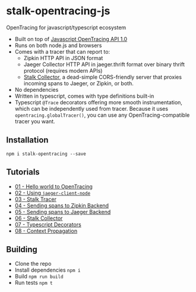 # stalk-opentracing-js

OpenTracing for javascript/typescript ecosystem
- Built on top of [Javascript OpenTracing API 1.0](https://github.com/opentracing/opentracing-javascript/)
- Runs on both node.js and browsers
- Comes with a tracer that can report to:
    - Zipkin HTTP API in JSON format
    - Jaeger Collector HTTP API in jaeger.thrift format over binary thrift protocol (requires modern APIs)
    - [Stalk Collector](https://github.com/dgurkaynak/stalk-collector), a dead-simple CORS-friendly server that proxies incoming spans to Jaeger, or Zipkin, or both.
- No dependencies
- Written in typescript, comes with type definitions built-in
- Typescript `@Trace` decorators offering more smooth instrumentation, which can be independently used from tracer. Because it uses `opentracing.globalTracer()`, you can use any OpenTracing-compatible tracer you want.

## Installation

`npm i stalk-opentracing --save`

## Tutorials

- [01 - Hello world to OpenTracing](./tutorials/01-opentracing-hello-world)
- [02 - Using `jaeger-client-node`](./tutorials/02-jaeger-client-node)
- [03 - Stalk Tracer](./tutorials/03-stalk-tracer)
- [04 - Sending spans to Zipkin Backend](./tutorials/04-zipkin-reporter)
- [05 - Sending spans to Jaeger Backend](./tutorials/05-jaeger-reporter)
- [06 - Stalk Collector](./tutorials/06-stalk-collector)
- [07 - Typescript Decorators](./tutorials/07-typescript-decorators)
- [08 - Context Propagation](./tutorials/08-context-propagation)

## Building

- Clone the repo
- Install dependencies `npm i`
- Build `npm run build`
- Run tests `npm t`


